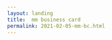 ```yaml
---
layout: landing
title:  mm business card
permalink: 2021-02-05-mm-bc.html
---
```



<model-viewer width="auto"
    src="/models/boatWave.glb"
    ios-src="/models/BusinessCard.usdz"
    style="width: 60%; height: 300px; margin-left: auto; margin-right: auto;"
    ar camera-controls background-color="#2CCC">
</model-viewer>
